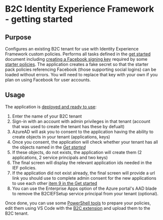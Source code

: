 # B2C Identity Experience Framework - getting started

## Purpose
Configures an existing B2C tenant for use with Identity Experience Framework custom policies. Performs all
tasks defined in the [get started](https://docs.microsoft.com/en-us/azure/active-directory-b2c/custom-policy-get-started?tabs=applications)
document including [creating a Facebook signing key](https://docs.microsoft.com/en-us/azure/active-directory-b2c/custom-policy-get-started?tabs=applications#create-the-facebook-key) 
required by some [starter policies](https://github.com/Azure-Samples/active-directory-b2c-custom-policy-starterpack). The application creates a fake secret so that the
starter pack policies referencing Facebook (those supporting social logins) can be loaded without errors. You will need to replace that key
with your own if you plan on using Facebook for user accounts.

## Usage
The application is [deployed and ready to use](https://b2ciefsetup.azurewebsites.net):
1. Enter the name of your B2C tenant
2. Sign-in with an account with admin privileges in that tenant (account that was used to create the tenant has these by defualt)
3. AzureAD will ask you to consent to the application having the ability to create objects in your tenant (applications, keys)
4. Once you consent, the application will check whether your tenant has all the objects named in the [*Get started*](https://docs.microsoft.com/en-us/azure/active-directory-b2c/custom-policy-get-started?tabs=applications)
5. If these objects, do not exists, the application will create them (2 applications, 2 service principals and two keys)
6. The final screen will display the relevant application ids needed in the IEF policies. 
7. If the application did not exist already, the final screen will provide a url link you should use to complete
admin consent for the new applications to use each other [item 9 in the Get started](https://docs.microsoft.com/en-us/azure/active-directory-b2c/custom-policy-get-started?tabs=applications#register-the-proxyidentityexperienceframework-application)
8. You can use the Enterprise Apps option of the Azure portal's AAD blade to remove the B2CIEFSetup service principal
from your tenant (optional).

Once done, you can use some [PowerShell tools](https://github.com/mrochon/b2cief-upload) to prepare your policies, edit them
using VS Code with the [B2C extension](https://github.com/azure-ad-b2c/vscode-extension) and upload them to the B2C tenant.

